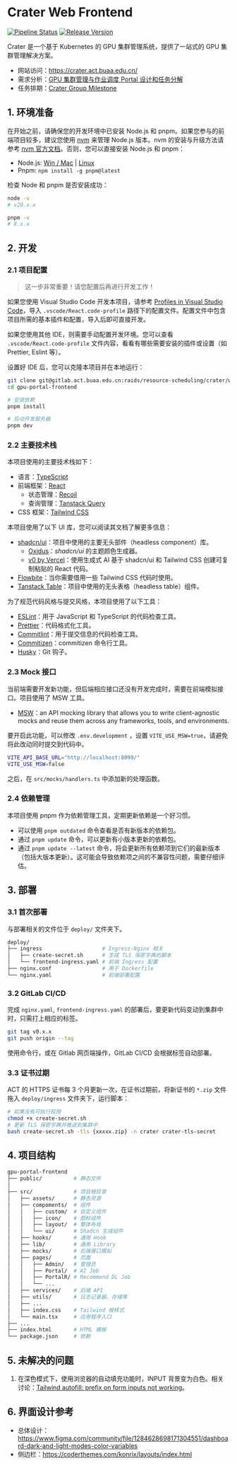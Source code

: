 # Crater Web Frontend

[![Pipeline Status](https://gitlab.act.buaa.edu.cn/raids/resource-scheduling/crater/web-frontend/badges/main/pipeline.svg)](https://gitlab.act.buaa.edu.cn/raids/resource-scheduling/crater/web-frontend/-/commits/main)
[![Release Version](https://img.shields.io/badge/Release-0.1-blue)](https://crater.act.buaa.edu.cn/)

Crater 是一个基于 Kubernetes 的 GPU 集群管理系统，提供了一站式的 GPU 集群管理解决方案。

- 网站访问：https://crater.act.buaa.edu.cn/
- 需求分析：[GPU 集群管理与作业调度 Portal 设计和任务分解](https://docs.qq.com/doc/DWENFVWpzSW16TGFV)
- 任务排期：[Crater Group Milestone](https://gitlab.act.buaa.edu.cn/groups/raids/resource-scheduling/crater/-/milestones)

## 1. 环境准备

在开始之前，请确保您的开发环境中已安装 Node.js 和 pnpm。如果您参与的前端项目较多，建议您使用 [nvm](https://github.com/nvm-sh/nvm) 来管理 Node.js 版本。nvm 的安装与升级方法请参考 [nvm 官方文档](https://github.com/nvm-sh/nvm?tab=readme-ov-file#installing-and-updating)。否则，您可以直接安装 Node.js 和 pnpm：

- Node.js: [Win / Mac](https://nodejs.org/en/download) | [Linux](https://github.com/nodesource/distributions/blob/master/README.md#installation-instructions)
- Pnpm: `npm install -g pnpm@latest`

检查 Node 和 pnpm 是否安装成功：

```bash
node -v
# v20.x.x

pnpm -v
# 8.x.x
```

## 2. 开发

### 2.1 项目配置

> 这一步非常重要！请您配置后再进行开发工作！

如果您使用 Visual Studio Code 开发本项目，请参考 [Profiles in Visual Studio Code](https://code.visualstudio.com/docs/editor/profiles#_import)，导入 `.vscode/React.code-profile` 路径下的配置文件。配置文件中包含项目所需的基本插件和配置，导入后即可直接开发。

如果您使用其他 IDE，则需要手动配置开发环境。您可以查看 `.vscode/React.code-profile` 文件内容，看看有哪些需要安装的插件或设置（如 Prettier, Eslint 等）。

设置好 IDE 后，您可以克隆本项目并在本地运行：

```bash
git clone git@gitlab.act.buaa.edu.cn:raids/resource-scheduling/crater/web-frontend.git
cd gpu-portal-frontend

# 安装依赖
pnpm install

# 启动开发服务器
pnpm dev
```

### 2.2 主要技术栈

本项目使用的主要技术栈如下：

- 语言：[TypeScript](https://www.typescriptlang.org/docs)
- 前端框架：[React](https://react.dev/learn)
  - 状态管理：[Recoil](https://recoiljs.org/zh-hans/)
  - 查询管理：[Tanstack Query](https://tanstack.com/query/latest)
- CSS 框架：[Tailwind CSS](https://tailwindcss.com/docs/guides/vite)

本项目使用了以下 UI 库，您可以阅读其文档了解更多信息：

- [shadcn/ui](https://ui.shadcn.com/examples/dashboard)：项目中使用的主要无头部件（headless component）库。
  - [Oxidus](https://oxidus.vercel.app/)：_shadcn/ui_ 的主题颜色生成器。
  - [v0 by Vercel](https://v0.dev/)：使用生成式 AI 基于 shadcn/ui 和 Tailwind CSS 创建可复制粘贴的 React 代码。
- [Flowbite](https://flowbite.com/docs/getting-started/react/)：当你需要借用一些 Tailwind CSS 代码时使用。
- [Tanstack Table](https://tanstack.com/table/v8)：项目中使用的无头表格（headless table）组件。

为了规范代码风格与提交风格，本项目使用了以下工具：

- [ESLint](https://eslint.org/docs/user-guide/getting-started)：用于 JavaScript 和 TypeScript 的代码检查工具。
- [Prettier](https://prettier.io/docs/en/index.html)：代码格式化工具。
- [Commitlint](https://commitlint.js.org/#/)：用于提交信息的代码检查工具。
- [Commitizen](https://github.com/commitizen/cz-cli)：commitizen 命令行工具。
- [Husky](https://typicode.github.io/husky/#/)：Git 钩子。

### 2.3 Mock 接口

当前端需要开发新功能，但后端相应接口还没有开发完成时，需要在前端模拟接口。项目使用了 MSW 工具。

- [MSW](https://mswjs.io/)：an API mocking library that allows you to write client-agnostic mocks and reuse them across any frameworks, tools, and environments.

要开启此功能，可以修改 `.env.development` ，设置 `VITE_USE_MSW=true`，请避免将此改动同时提交到代码中。

```bash
VITE_API_BASE_URL="http://localhost:8099/"
VITE_USE_MSW=false
```

之后，在 `src/mocks/handlers.ts` 中添加新的处理函数。

### 2.4 依赖管理

本项目使用 pnpm 作为依赖管理工具，定期更新依赖是一个好习惯。

- 可以使用 `pnpm outdated` 命令查看是否有新版本的依赖包。
- 通过 `pnpm update` 命令，可以更新有小版本更新的依赖包。
- 通过 `pnpm update --latest` 命令，将会更新所有依赖项到它们的最新版本（包括大版本更新）。这可能会导致依赖项之间的不兼容性问题，需要仔细评估。

## 3. 部署

### 3.1 首次部署

与部署相关的文件位于 `deploy/` 文件夹下。

```bash
deploy/
├── ingress                   # Ingress-Nginx 相关
│   ├── create-secret.sh      # 生成 TLS 保密字典的脚本
│   └── frontend-ingress.yaml # 前端 Ingress 配置
├── nginx.conf                # 用于 Dockerfile
└── nginx.yaml                # 前端部署配置
```

### 3.2 GitLab CI/CD

完成 `nginx.yaml`, `frontend-ingress.yaml` 的部署后，要更新代码变动到集群中时，只需打上相应的标签。

```bash
git tag v0.x.x
git push origin --tag
```

使用命令行，或在 Gitlab 网页端操作，GitLab CI/CD 会根据标签自动部署。

### 3.3 证书过期

ACT 的 HTTPS 证书每 3 个月更新一次，在证书过期前，将新证书的 `*.zip` 文件拖入 `deploy/ingress` 文件夹下，运行脚本：

```bash
# 如果没有可执行权限
chmod +x create-secret.sh
# 更新 TLS 保密字典并推送到集群中
bash create-secret.sh -tls {xxxxx.zip} -n crater crater-tls-secret
```

## 4. 项目结构

```bash
gpu-portal-frontend
├── public/          # 静态文件
│
├── src/             # 项目根目录
│   ├── assets/      # 静态资源
│   ├── compoments/  # 组件
│   │   ├── custom/  # 自定义组件
│   │   ├── icon/    # 图标组件
│   │   ├── layout/  # 整体布局
│   │   └── ui/      # Shadcn 生成组件
│   ├── hooks/       # 通用 Hook
│   ├── lib/         # 通用 Library
│   ├── mocks/       # 后端接口模拟
│   ├── pages/       # 页面
│   │   ├── Admin/   # 管理员
│   │   ├── Portal/  # AI Job
│   │   ├── PortalR/ # Recommend DL Job
│   │   └── ...
│   ├── services/    # 后端 API
│   ├── utils/       # 日志记录器、存储等
│   ├── ...
│   ├── index.css    # Tailwind 根样式
│   └── main.tsx     # 应用程序入口
├── ...
├── index.html       # HTML 模板
└── package.json     # 依赖
```

## 5. 未解决的问题

1. 在深色模式下，使用浏览器的自动填充功能时，INPUT 背景变为白色。相关讨论：[Tailwind autofill: prefix on form inputs not working](https://github.com/tailwindlabs/tailwindcss/discussions/8679)。

## 6. 界面设计参考

- 总体设计：https://www.figma.com/community/file/1284628698171304551/dashboard-dark-and-light-modes-color-variables
- 侧边栏：https://coderthemes.com/konrix/layouts/index.html
